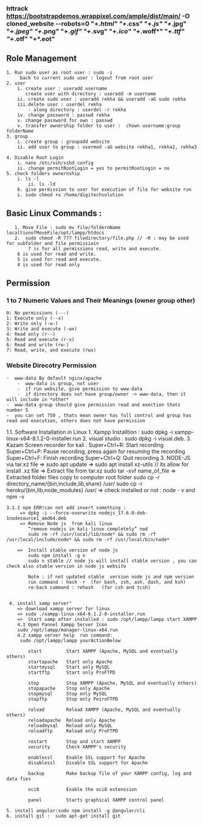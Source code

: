 ### httrack https://bootstrapdemos.wrappixel.com/ample/dist/main/ -O cloned_website --robots=0 "+*.html" "+*.css" "+*.js" "+*.jpg" "+*.jpeg" "+*.png" "+*.gif" "+*.svg" "+*.ico" "+*.woff*" "+*.ttf" "+*.otf" "+*.eot"

## Role Management
	1. Run sudo user as root user : sudo -i
		 back to current sudo user : logout from root user
	2. user
		i. create user : useradd username 
  		   create user with directory : useradd -m username 
		ii. create sudo user : useradd rekha && useradd -aG sudo rekha
		iii.delete user : userdel rekha
			- along directory : userdel -r rekha
		iv. change password : passwd rekha	
		v. change password for own : passwd
		v. transfer ownership folder to user :  chown username:group folderName
	3. group
		i. create group : groupadd website
		ii. add user to group : usermod -aG website rekha1, rekha2, rekha3

	4. Disable Root Login
		i. nano /etc/ssh/sshd_config
		ii. change permitRootLogin = yes to permitRootLogin = no
  	5. check folders ownernship
   		i. ls -l 
     		ii. ls -ld 
        6. give permission to user for execution of file for website run
		i. sudo chmod +x /home/digitechsolution
	
## Basic Linux Commands : 
       1. Move File : sudo mv file/foldernName localtionofMoveFile/opt/lampp/htdocs 
       2.  sudo chmod -R 777 filedirectory/file.php // -R : may be used for subfolder and file permissioin 
	     	7 is for all permissions read, write and execute.
		6 is used for read and write.
		5 is used for read and execute.
		4 is used for read only
##  Permission
  ### 1 to 7 Numeric Values and Their Meanings (owner group other)
	0: No permissions (---)
	1: Execute only (--x)
	2: Write only (-w-)
	3: Write and execute (-wx)
	4: Read only (r--)
	5: Read and execute (r-x)
	6: Read and write (rw-)
	7: Read, write, and execute (rwx)
   ### Website Direcotry Permission 
   	-  www-data By default nginx/apache 
    	-  www-data is group, not user 
     	-  if run website, give permission to www-data
        -  if directory does not have group/owner -> www-data, then it will include in *other*
	-  www-data group should give permission read and exection thats number 5
 	-  you can set 750 , thats mean owner has full control and group has read and execution, others does not have permission
   
1.1. Software Installation in Linux 
    1. Xampp Installtion : sudo dpkg -i xampp-linux-x64-8.1.2-0-installer.run
    2. visual studio :  sudo dpkg -i visual.deb.
    3. Kazam Screen recorder for kali . 
        Super+Ctrl+R: Start recording
        Super+Ctrl+P: Pause recording, press again for resuming the recording
        Super+Ctrl+F: Finish recording
        Super+Ctrl+Q: Quit recording
    3. NODE-JS via tar.xz file
        => sudo apt update
        => sudo apt install xz-utils // its allow for install .xz file
        => Extract file from tar.xz 
            sudo tar -xvf name_of_file
        => Extracted folder files copy to computer root folder 
            sudo cp -r directory_name/{bin,include,lib,share} /usr/
            sudo cp -r heroku/{bin,lib,node_modules} /usr/
        =>  check installed or not : node - v and npm -v

    3.1.1 npm ERR!can not add insert something : 
         => dpkg -i --force-overwrite nodejs_17.6.0-deb-1nodesource1_amd64.deb
         => Remove Node js  from kali linux   
            “remove nodejs in kali linux completely” nod
            sudo rm -rf /usr/local/lib/node* && sudo rm -rf /usr/local/include/node* && sudo rm -rf /usr/local/bin/node*
        
        =>  Install stable version of node js
            sudo npm install -g n
            sudo n stable // node js will install stable version , you can check also stable version in node js website
            
            Note : if not updated stable  version node js and npm version 
            run command : hash -r  (for bash, zsh, ash, dash, and ksh)
            re-back command : rehash   (for csh and tcsh)


     4. install xamp server"
	    => download xampp server for linux 
	    => sudo ./xampp-linux-x64-8.1.2-0-installer.run
	    =>  Start xamp after installed : sudo /opt/lampp/lampp start XAMPP            
	    4.1 Open Pannel Xampp Server Icon
		sudo /opt/lampp/manager-linux-x64.run 
	    4.2 xampp server help  run command:
		 sudo /opt/lampp/lampp yourActionBelow 

		    start         Start XAMPP (Apache, MySQL and eventually others)
		    startapache   Start only Apache
		    startmysql    Start only MySQL
		    startftp      Start only ProFTPD

		    stop          Stop XAMPP (Apache, MySQL and eventually others)
		    stopapache    Stop only Apache
		    stopmysql     Stop only MySQL
		    stopftp       Stop only PeiroFTPD

		    reload        Reload XAMPP (Apache, MySQL and eventually others)
		    reloadapache  Reload only Apache
		    reloadmysql   Reload only MySQL
		    reloadftp     Reload only ProFTPD

		    restart       Stop and start XAMPP
		    security      Check XAMPP's security
		    
		    enablessl     Enable SSL support for Apache
		    disablessl    Disable SSL support for Apache

		    backup        Make backup file of your XAMPP config, log and data fies

		    oci8          Enable the oci8 extenssion

		    panel         Starts graphical XAMPP control panel

	5. install angular:sudo npm install -g @angular/cli
	6. install git :  sudo apt-get install git
    
